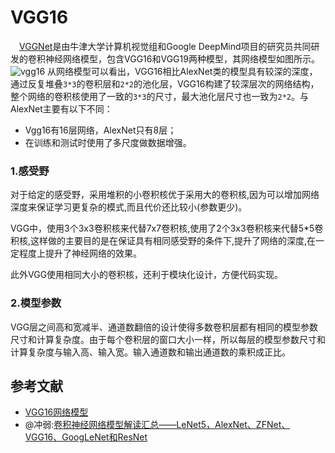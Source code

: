 # VGG16
 [VGGNet](https://arxiv.org/pdf/1409.1556.pdf)是由牛津大学计算机视觉组和Google DeepMind项目的研究员共同研发的卷积神经网络模型，包含VGG16和VGG19两种模型，其网络模型如图所示。
![vgg16](https://rescdn.mdpi.cn/remotesensing/remotesensing-10-00351/article_deploy/html/images/remotesensing-10-00351-g004.png)
从网络模型可以看出，VGG16相比AlexNet类的模型具有较深的深度，通过反复堆叠`3*3`的卷积层和`2*2`的池化层，VGG16构建了较深层次的网络结构，整个网络的卷积核使用了一致的`3*3`的尺寸，最大池化层尺寸也一致为`2*2`。与AlexNet主要有以下不同：

- Vgg16有16层网络，AlexNet只有8层；
- 在训练和测试时使用了多尺度做数据增强。

### 1.感受野
对于给定的感受野，采用堆积的小卷积核优于采用大的卷积核,因为可以增加网络深度来保证学习更复杂的模式,而且代价还比较小(参数更少)。

VGG中，使用3个3x3卷积核来代替7x7卷积核,使用了2个3x3卷积核来代替5*5卷积核,这样做的主要目的是在保证具有相同感受野的条件下,提升了网络的深度,在一定程度上提升了神经网络的效果。

此外VGG使用相同大小的卷积核，还利于模块化设计，方便代码实现。

### 2.模型参数
VGG层之间高和宽减半、通道数翻倍的设计使得多数卷积层都有相同的模型参数尺寸和计算复杂度。由于每个卷积层的窗口大小一样，所以每层的模型参数尺寸和计算复杂度与输入高、输入宽。输入通道数和输出通道数的乘积成正比。

## 参考文献
- [VGG16网络模型](http://ethereon.github.io/netscope/#/gist/dc5003de6943ea5a6b8b)
- @冲弱:[卷积神经网络模型解读汇总——LeNet5，AlexNet、ZFNet、VGG16、GoogLeNet和ResNet](https://juejin.im/post/5ae283c4f265da0b886d2323)
